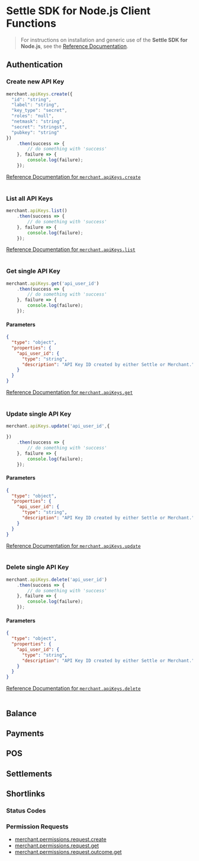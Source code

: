 # Settle SDK for Node.js Client Functions

> For instructions on installation and generic use of the **Settle SDK for Node.js**, see the [Reference Documentation](./ZG9jOjM0ODQwMjA2-overview).

## Authentication

### Create new API Key

```js
merchant.apiKeys.create({
  "id": "string",
  "label": "string",
  "key_type": "secret",
  "roles": "null",
  "netmask": "string",
  "secret": "stringst",
  "pubkey": "string"
})
    .then(success => {
        // do something with 'success'
    }, failure => {
        console.log(failure);
    });
```

[Reference Documentation for `merchant.apiKeys.create`](./ZG9jOjM0ODM3NTEw-node-js-sdk-for-connecting-to-the-settle-payment-platform)
<br><br>


### List all API Keys

```js
merchant.apiKeys.list()
    .then(success => {
        // do something with 'success'
    }, failure => {
        console.log(failure);
    });
```
[Reference Documentation for `merchant.apiKeys.list`](./b3A6MTUzOTU0MDg-merchant-api-keys-list)
<br><br>


### Get single API Key

```js
merchant.apiKeys.get('api_user_id')
    .then(success => {
        // do something with 'success'
    }, failure => {
        console.log(failure);
    });
```
#### Parameters
```json json_schema
{
  "type": "object",
  "properties": {
    "api_user_id": {
      "type": "string",
      "description": "API Key ID created by either Settle or Merchant."
    }
  }
}
```
[Reference Documentation for `merchant.apiKeys.get`](./b3A6MTUzOTU0NDQ-merchant-api-keys-get)
<br><br>


### Update single API Key

```js
merchant.apiKeys.update('api_user_id',{

})
    .then(success => {
        // do something with 'success'
    }, failure => {
        console.log(failure);
    });
```
#### Parameters
```json json_schema
{
  "type": "object",
  "properties": {
    "api_user_id": {
      "type": "string",
      "description": "API Key ID created by either Settle or Merchant."
    }
  }
}
```
[Reference Documentation for `merchant.apiKeys.update`](./b3A6MTUzOTU0NDI-merchant-api-keys-update)
<br><br>

### Delete single API Key

```js
merchant.apiKeys.delete('api_user_id')
    .then(success => {
        // do something with 'success'
    }, failure => {
        console.log(failure);
    });
```
#### Parameters
```json json_schema
{
  "type": "object",
  "properties": {
    "api_user_id": {
      "type": "string",
      "description": "API Key ID created by either Settle or Merchant."
    }
  }
}
```
[Reference Documentation for `merchant.apiKeys.delete`](./b3A6MTUzOTU0NDM-merchant-api-keys-delete)
<br><br>

## Balance

## Payments

## POS

## Settlements

## Shortlinks

### Status Codes

### Permission Requests

- [merchant.permissions.request.create](./b3A6Mjk5NjUxNTk-merchant-permissions-request-create)
- [merchant.permissions.request.get](./b3A6Mjk5NjUxNjA-merchant-permissions-request-get)
- [merchant.permissions.request.outcome.get](./b3A6MzE5MjkxOTE-merchant-permissions-request-outcome-get)

